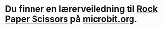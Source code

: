 # Du finner en lærerveiledning til [Rock Paper Scissors](https://www.microbit.co.uk/blocks/lessons/rock-paper-scissors/activity) på [microbit.org](https://www.microbit.co.uk/blocks/lessons/rock-paper-scissors).
